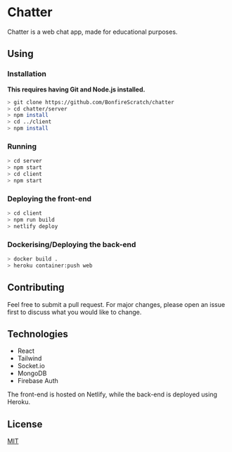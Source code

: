 # Chatter

Chatter is a web chat app, made for educational purposes.

## Using
### Installation

**This requires having Git and Node.js installed.**

```bash
> git clone https://github.com/BonfireScratch/chatter
> cd chatter/server
> npm install
> cd ../client
> npm install
```

### Running

```bash
> cd server
> npm start
> cd client
> npm start
```

### Deploying the front-end

```bash
> cd client
> npm run build
> netlify deploy
```

### Dockerising/Deploying the back-end

```bash
> docker build .
> heroku container:push web
```

## Contributing
Feel free to submit a pull request. For major changes, please open an issue first to discuss what you would like to change.

## Technologies
- React
- Tailwind
- Socket.io
- MongoDB
- Firebase Auth

The front-end is hosted on Netlify, while the back-end is deployed using Heroku.

## License
[MIT](https://choosealicense.com/licenses/mit/)